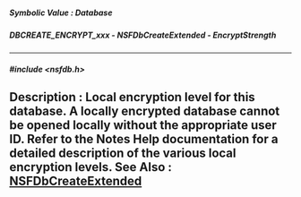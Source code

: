 ##### Symbolic Value : Database
##### DBCREATE_ENCRYPT_xxx - NSFDbCreateExtended - EncryptStrength
---
##### #include <nsfdb.h>
**Description :**
Local encryption level for this database.  A locally encrypted database cannot 
be opened locally without the appropriate user ID.  Refer to the Notes Help 
documentation for a detailed description of the various local encryption 
levels.
**See Also :**
[NSFDbCreateExtended](D:/md_files/NSFDbCreateExtended.md)
---
